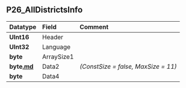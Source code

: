 ## P26\_AllDistrictsInfo ##
| **Datatype** | **Field** | **Comment** |
|:-------------|:----------|:------------|
| **UInt16** | Header |  |
| **UInt32** | Language |  |
| **byte** | ArraySize1 |  |
| **byte[.md](.md)** | Data2 | _(ConstSize = false, MaxSize = 11)_ |
| **byte** | Data4 |  |